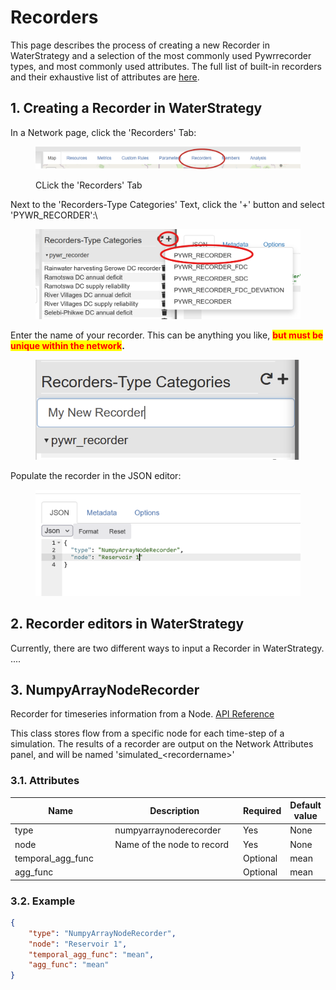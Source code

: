 # Recorders

This page describes the process of creating a new Recorder in WaterStrategy and a selection of the most commonly used Pywrrecorder types, and most commonly used attributes.  The full list of built-in recorders and their exhaustive list of attributes are [here](https://pywr.github.io/pywr-docs/master/api/pywr.recorders.html).

## 1. Creating a Recorder in WaterStrategy

In a Network page, click the 'Recorders' Tab:

<figure><img src="../../.gitbook/assets/image (47) (1).png" alt=""><figcaption><p>CLick the 'Recorders' Tab</p></figcaption></figure>

Next to the 'Recorders-Type Categories' Text, click the '+' button and select 'PYWR\_RECORDER':\


<figure><img src="../../.gitbook/assets/Screenshot 2024-07-09 091615.png" alt=""><figcaption></figcaption></figure>

Enter the name of your recorder. This can be anything you like, <mark style="color:red;">**but must be unique within the network**</mark>**.**

<figure><img src="../../.gitbook/assets/image (50) (1).png" alt=""><figcaption></figcaption></figure>

Populate the recorder in the JSON editor:

<figure><img src="../../.gitbook/assets/image (49) (1).png" alt=""><figcaption></figcaption></figure>

## 2. Recorder editors in WaterStrategy

Currently, there are two different ways to input a Recorder in WaterStrategy. ....

## 3. NumpyArrayNodeRecorder

Recorder for timeseries information from a Node.  [API Reference](https://pywr.github.io/pywr-docs/master/api/generated/pywr.recorders.NumpyArrayNodeRecorder.html#pywr.recorders.NumpyArrayNodeRecorder)

This class stores flow from a specific node for each time-step of a simulation. The results of a recorder are output on the Network Attributes panel, and will be named 'simulated\_\<recordername>'

### 3.1. Attributes

<table><thead><tr><th width="196">Name</th><th width="243">Description</th><th>Required</th><th>Default value</th></tr></thead><tbody><tr><td>type</td><td>numpyarraynoderecorder</td><td>Yes</td><td>None</td></tr><tr><td>node</td><td>Name of the node to record</td><td>Yes</td><td>None</td></tr><tr><td>temporal_agg_func</td><td></td><td>Optional</td><td>mean</td></tr><tr><td>agg_func</td><td></td><td>Optional</td><td>mean</td></tr></tbody></table>

### 3.2. Example

```json
{
	"type": "NumpyArrayNodeRecorder",
	"node": "Reservoir 1",
	"temporal_agg_func": "mean",
	"agg_func": "mean"
}
```

